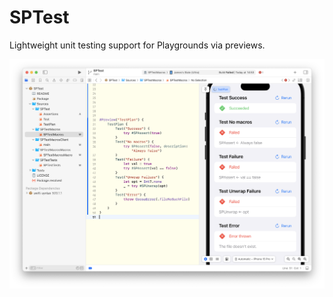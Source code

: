 # SPTest
Lightweight unit testing support for Playgrounds via previews.

![Usage example](Snapshot.png)
